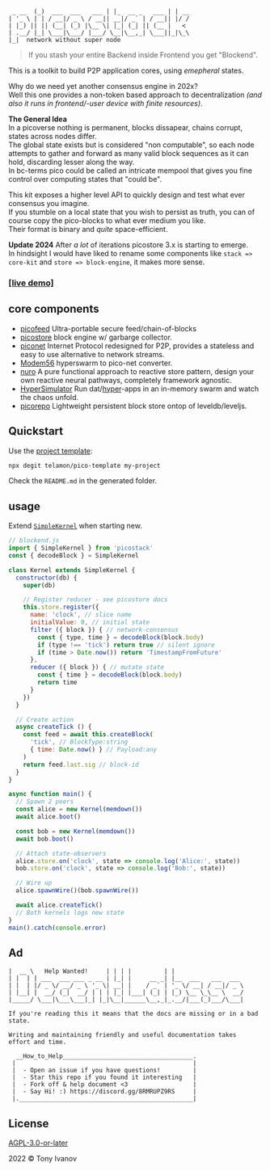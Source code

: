 ```
 _ __  (_)  ___  ___   ___ | |_  __ _   ___ | | __
| '_ \ | | / __|/ _ \ / __|| __|/ _` | / __|| |/ /
| |_) || || (__| (_) |\__ \| |_| (_| || (__ |   < 
| .__/ |_| \___|\___/ |___/ \__|\__,_| \___||_|\_\
|_|  network without super node
```

> If you stash your entire Backend inside Frontend you get "Blockend".

This is a toolkit to build P2P application cores, using _emepheral_ states.  

Why do we need yet another consensus engine in 202x?  
Well this one provides a non-token based approach to decentralization _(and also it runs in frontend/-user device with finite resources)_.  

**The General Idea**  
In a picoverse nothing is permanent, blocks dissapear, chains corrupt,
states across nodes differ.  
The global state exists but is considered "non computable", so each node attempts to gather and forward as many valid block sequences as it can hold, discarding lesser along the way.  
In bc-terms pico could be called an intricate mempool that gives you fine control over computing states that "could be".


This kit exposes a higher level API to quickly design and test what ever consensus
you imagine.  
If you stumble on a local state that you wish to persist as truth, you can of course 
copy the pico-blocks to what ever medium you like.  
Their format is binary and _quite_ space-efficient.


**Update 2024**
After _a lot_ of iterations picostore 3.x is starting to emerge.  
In hindsight I would have liked to rename some components like `stack => core-kit` and `store => block-engine`,
it makes more sense.


### [[live demo]](https://pico-todo.surge.sh/)

## core components

- [picofeed](https://github.com/telamon/picofeed) Ultra-portable secure feed/chain-of-blocks
- [picostore](https://github.com/telamon/picostore) block engine w/ garbarge collector.
- [piconet](https://github.com/telamon/piconet) Internet Protocol redesigned for P2P, provides a stateless and easy to use alternative to network streams.
- [Modem56](https://github.com/telamon/picochat/blob/master/modem56.js) hyperswarm to pico-net converter.
- [nuro](https://github.com/telamon/piconuro) A pure functional approach to reactive store pattern, design your own reactive neural pathways, completely framework agnostic.
- [HyperSimulator](https://github.com/telamon/hyper-simulator) Run dat/[hyper](https://hypercore-protocol.org/)-apps in an in-memory swarm and watch the chaos unfold.
- [picorepo](https://github.com/telamon/picorepo) Lightweight persistent block store ontop of leveldb/leveljs.

## Quickstart

Use the [project template](https://github.com/telamon/pico-template):

```bash
npx degit telamon/pico-template my-project
```

Check the `README.md` in the generated folder.

## usage

Extend [`SimpleKernel`](./simple-kernel.js) when starting new.

```js
// blockend.js
import { SimpleKernel } from 'picostack'
const { decodeBlock } = SimpleKernel

class Kernel extends SimpleKernel {
  constructor(db) {
    super(db)

    // Register reducer - see picostore docs
    this.store.register({
      name: 'clock', // slice name
      initialValue: 0, // initial state
      filter ({ block }) { // network-consensus
        const { type, time } = decodeBlock(block.body)
        if (type !== 'tick') return true // silent ignore
        if (time > Date.now()) return 'TimestampFromFuture'
      },
      reducer ({ block }) { // mutate state
        const { time } = decodeBlock(block.body)
        return time
      }
    })
  }

  // Create action
  async createTick () {
    const feed = await this.createBlock(
      'tick', // BlockType:string
      { time: Date.now() } // Payload:any
    )
    return feed.last.sig // block-id
  }
}

async function main() {
  // Spawn 2 peers
  const alice = new Kernel(memdown())
  await alice.boot()

  const bob = new Kernel(memdown())
  await bob.boot()

  // Attach state-observers
  alice.store.on('clock', state => console.log('Alice:', state))
  bob.store.on('clock', state => console.log('Bob:', state))

  // Wire up
  alice.spawnWire()(bob.spawnWire())

  await alice.createTick()
  // Both kernels logs new state
}
main().catch(console.error)
```

## Ad

```ad
|  __ \   Help Wanted!     | | | |         | |
| |  | | ___  ___ ___ _ __ | |_| |     __ _| |__  ___   ___  ___
| |  | |/ _ \/ __/ _ \ '_ \| __| |    / _` | '_ \/ __| / __|/ _ \
| |__| |  __/ (_|  __/ | | | |_| |___| (_| | |_) \__ \_\__ \  __/
|_____/ \___|\___\___|_| |_|\__|______\__,_|_.__/|___(_)___/\___|

If you're reading this it means that the docs are missing or in a bad state.

Writing and maintaining friendly and useful documentation takes
effort and time.

  __How_to_Help____________________________________.
 |                                                 |
 |  - Open an issue if you have questions!         |
 |  - Star this repo if you found it interesting   |
 |  - Fork off & help document <3                  |
 |  - Say Hi! :) https://discord.gg/8RMRUPZ9RS     |
 |.________________________________________________|
```

## License

[AGPL-3.0-or-later](./LICENSE)

2022 © Tony Ivanov
